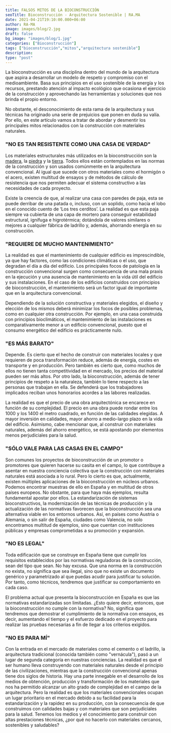 ```yaml
---
title: FALSOS MITOS DE LA BIOCONSTRUCCIÓN
seoTitle: Bioconstrucción - Arquitectura Sostenible | RA.MA
date: 2021-04-21T19:10:00.000+06:00
author: RA·MA
image: images/blog/2.jpg
draft: false
bg_image: "images/blog/1.jpg"
categories: ["Bioconstrucción"]
tags: ["bioconstrucción","mitos","arquitectura sostenible"]
description: 
type: "post" 
---
```


La bioconstrucción es una disciplina dentro del mundo de la arquitectura que aspira a desarrollar un modelo de respeto y compromiso con el medioambiente. Basa sus principios en el uso sostenible de la energía y los recursos, prestando atención al impacto ecológico que ocasiona el ejercicio de la construcción y aprovechando las herramientas y soluciones que nos brinda el propio entorno.

No obstante, el desconocimiento de esta rama de la arquitectura y sus técnicas ha originado una serie de prejuicios que ponen en duda su valía. Por ello, en este artículo vamos a tratar de abordar y desmentir los principales mitos relacionados con la construcción con materiales naturales. 


### "NO ES TAN RESISTENTE COMO UNA CASA DE VERDAD"

Los materiales estructurales más utilizados en la bioconstrucción son la [madera](https://es.wikiarquitectura.com/edificio/museo-de-la-madera/ ), la [piedra](https://es.wikiarquitectura.com/edificio/casa-bavinger/) y la [tierra](https://es.wikiarquitectura.com/edificio/escuela-primaria-en-gando/). Todos ellos están contemplados en las normas de la construcción y son usados comúnmente en la arquitectura convencional. Al igual que sucede con otros materiales como el hormigón o el acero, existen multitud de ensayos y de métodos de cálculo de resistencia que nos permiten adecuar el sistema constructivo a las necesidades de cada proyecto. 

Existe la creencia de que, al realizar una casa con paredes de paja, esta se puede derribar de una patada o, incluso, con un soplido, como hacía el lobo en el conocido cuento de ‘Los tres cerditos’. La realidad es que esta paja siempre va cubierta de una capa de mortero para conseguir estabilidad estructural, ignífuga e higrotérmica; dotándola de valores similares o mejores a cualquier fábrica de ladrillo y, además, ahorrando energía en su construcción.


### "REQUIERE DE MUCHO MANTENIMIENTO" 

La realidad es que el mantenimiento de cualquier edificio es imprescindible, ya que hay factores, como las condiciones climáticas o el uso, que degradan el día a día del edificio. 
Los principales focos de patología en la construcción convencional surgen como consecuencia de una mala praxis en la ejecución y una ausencia de mantenimiento en la vida útil del edificio y sus instalaciones. En el caso de los edificios construidos con principios de bioconstrucción, el mantenimiento será un factor igual de importante que en la arquitectura convencional. 

Dependiendo de la solución constructiva y materiales elegidos, el diseño y elección de los mismos deberá minimizar los focos de posibles problemas, como en cualquier otra construcción. Por ejemplo, en una casa construida con principios bioclimáticos, el mantenimiento de las instalaciones es comparativamente menor a un edificio convencional, puesto que el consumo energético del edificio es prácticamente nulo.


### "ES MÁS BARATO"

Depende. Es cierto que el hecho de construir con materiales locales y que requieren de poca transformación reduce, además de energía, costes en transporte y en producción.
Pero también es cierto que, como muchos de ellos no tienen tanta competitividad en el mercado, los precios del material pueden ser más altos. Por otro lado, la bioconstrucción, además de tener principios de respeto a la naturaleza, también lo tiene respecto a las personas que trabajan en ella. Se defenderá que los trabajadores implicados reciban unos honorarios acordes a las labores realizadas. 

La realidad es que el precio de una obra arquitectónica se encarece en función de su complejidad. El precio en una obra puede rondar entre los 1000 y los 1400 el metro cuadrado, en función de las calidades elegidas. A mayor inversión en calidades, mayor ahorro a medio-largo plazo en la vida del edificio. Asimismo, cabe mencionar que, al construir con materiales naturales, además del ahorro energético, se está apostando por elementos menos perjudiciales para la salud.


### "SÓLO VALE PARA LAS CASAS EN EL CAMPO"

Son comunes los proyectos de bioconstrucción de un promotor o promotores que quieren hacerse su casita en el campo, lo que contribuye a asentar en nuestra conciencia colectiva que la construcción con materiales naturales está asociada a lo rural. 
Pero lo cierto es que, actualmente, existen múltiples aplicaciones de la bioconstrucción en núcleos urbanos. Podemos encontrar muestras de ello en España y en multitud de otros países europeos. No obstante, para que haya más ejemplos, resulta fundamental  apostar por ellos.
La estandarización de sistemas bioconstructivos, la modernización de las técnicas de producción y la actualización de las normativas favorecen que la bioconstrucción sea una alternativa viable en los entornos urbanos.
Así, en países como Austria o Alemania, o sin salir de España, ciudades como Valencia, no solo encontramos multitud de ejemplos, sino que cuentan con instituciones públicas y empresas comprometidas a su promoción y expansión. 


### "NO ES LEGAL"

Toda edificación que se construye en España tiene que cumplir los requisitos establecidos por las normativas reguladoras de la construcción, sean del tipo que sean. No hay excusa.
Que una norma en la construcción no exista, no significa que sea ilegal, sino que no existe un documento genérico y parametrizado al que puedas acudir para justificar tu solución. Por tanto, como técnicos, tendremos que justificar su comportamiento en cada caso. 

El problema actual que presenta la bioconstrucción en España es que las normativas estandarizadas son limitadas. ¿Esto quiere decir, entonces, que la bioconstrucción no cumple con la normativa? No, significa que tendremos que demostrar el cumplimiento de la normativa con ensayos, es decir, aumentando el tiempo y el esfuerzo dedicado en el proyecto para realizar las pruebas necesarias a fin de llegar a los criterios exigidos. 


### "NO ES PARA MÍ"

Con la entrada en el mercado de materiales como el cemento o el ladrillo, la arquitectura tradicional (conocida también como "vernácula"),  pasó a un lugar de segunda categoría en nuestras conciencias. La realidad es que el ser humano lleva construyendo con materiales naturales desde el principio de las civilizaciones, mientras que  la construcción convencional apenas tiene dos siglos de historia. 
Hay una parte innegable en el desarrollo de los medios de obtención, producción y transformación de los materiales que nos ha permitido alcanzar un alto grado de complejidad en el campo de la arquitectura. Pero la realidad es que los materiales convencionales ocupan un lugar prioritario en el mercado debido a su facilidad para la estandarización y la rapidez en su producción, con la consecuencia de que construimos con calidades bajas y con materiales que son perjudiciales para la salud.
Tenemos los medios y el conocimiento para construir con altas prestaciones técnicas, ¿por qué no hacerlo con materiales cercanos, sostenibles y saludables?

